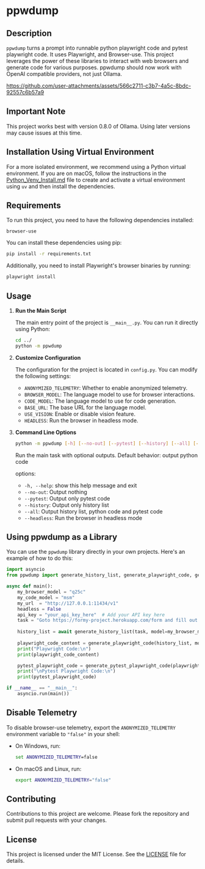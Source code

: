 # ppwdump

## Description

`ppwdump` turns a prompt into runnable python playwright code and pytest playwright code. It uses Playwright, and Browser-use. This project leverages the power of these libraries to interact with web browsers and generate code for various purposes. ppwdump should now work with OpenAI compatible providers, not just Ollama.

https://github.com/user-attachments/assets/566c2711-c3b7-4a5c-8bdc-92557c6b57a9

## Important Note

This project works best with version 0.8.0 of Ollama. Using later versions may cause issues at this time.

## Installation Using Virtual Environment

For a more isolated environment, we recommend using a Python virtual environment. If you are on macOS, follow the instructions in the [Python_Venv_Install.md](Python_Venv_Install.md) file to create and activate a virtual environment using `uv` and then install the dependencies.

## Requirements

To run this project, you need to have the following dependencies installed:

```plaintext
browser-use
```

You can install these dependencies using pip:

```bash
pip install -r requirements.txt
```

Additionally, you need to install Playwright's browser binaries by running:

```bash
playwright install
```

## Usage

1. **Run the Main Script**

   The main entry point of the project is `__main__.py`. You can run it directly using Python:

   ```bash
   cd ../
   python -m ppwdump
   ```

2. **Customize Configuration**

   The configuration for the project is located in `config.py`. You can modify the following settings:

   - `ANONYMIZED_TELEMETRY`: Whether to enable anonymized telemetry.
   - `BROWSER_MODEL`: The language model to use for browser interactions.
   - `CODE_MODEL`: The language model to use for code generation.
   - `BASE_URL`: The base URL for the language model.
   - `USE_VISION`: Enable or disable vision feature.
   - `HEADLESS`: Run the browser in headless mode.

3. **Command Line Options**

   ```bash
   python -m ppwdump [-h] [--no-out] [--pytest] [--history] [--all] [--headless]
   ```

   Run the main task with optional outputs. Default behavior: output python code

   options:
   - `-h, --help`: show this help message and exit
   - `--no-out`: Output nothing
   - `--pytest`: Output only pytest code
   - `--history`: Output only history list
   - `--all`: Output history list, python code and pytest code
   - `--headless`: Run the browser in headless mode

## Using ppwdump as a Library

You can use the `ppwdump` library directly in your own projects. Here's an example of how to do this:

```python
import asyncio
from ppwdump import generate_history_list, generate_playwright_code, generate_pytest_playwright_code

async def main():
    my_browser_model = "q25c"
    my_code_model = "msm"
    my_url  = "http://127.0.0.1:11434/v1"
    headless = False
    api_key = "your_api_key_here"  # Add your API key here
    task = "Goto https://formy-project.herokuapp.com/form and fill out the elements of the form with sample data including radio buttons and checkboxes then submit the form. Make sure all entries make sense as if made by a human applicant."
    
    history_list = await generate_history_list(task, model=my_browser_model, base_url=my_url, headless=headless, api_key=api_key)
    
    playwright_code_content = generate_playwright_code(history_list, model=my_code_model, base_url=my_url, api_key=api_key)
    print("Playwright Code:\n")
    print(playwright_code_content)

    pytest_playwright_code = generate_pytest_playwright_code(playwright_code_content, model=my_code_model, base_url=my_url, api_key=api_key)
    print("\nPytest Playwright Code:\n")
    print(pytest_playwright_code)

if __name__ == "__main__":
    asyncio.run(main())
```

## Disable Telemetry

   To disable browser-use telemetry, export the `ANONYMIZED_TELEMETRY` environment variable to `"false"` in your shell:
   - On Windows, run:
     ```cmd
     set ANONYMIZED_TELEMETRY=false
     ```
   - On macOS and Linux, run:
     ```bash
     export ANONYMIZED_TELEMETRY="false"
     ```

## Contributing

Contributions to this project are welcome. Please fork the repository and submit pull requests with your changes.

## License

This project is licensed under the MIT License. See the [LICENSE](License) file for details.